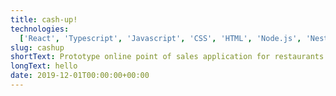 ```yaml
---
title: cash-up!
technologies:
  ['React', 'Typescript', 'Javascript', 'CSS', 'HTML', 'Node.js', 'Nest.js']
slug: cashup
shortText: Prototype online point of sales application for restaurants to process and receive delivery and take-out orders.
longText: hello
date: 2019-12-01T00:00:00+00:00
---
```


